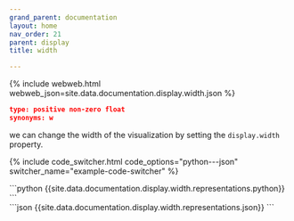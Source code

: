 ```yaml
---
grand_parent: documentation
layout: home
nav_order: 21
parent: display
title: width

---
```


{% include webweb.html webweb_json=site.data.documentation.display.width.json %}

```json
type: positive non-zero float
synonyms: w
````
we can change the width of the visualization by setting the `display.width` property.

{% include code_switcher.html code_options="python---json" switcher_name="example-code-switcher" %}
<div class='select-code-block example-code-switcher python-code-block select-code-block-visible'></div>
```python
{{site.data.documentation.display.width.representations.python}}
```
<div class='select-code-block example-code-switcher json-code-block'></div>
```json
{{site.data.documentation.display.width.representations.json}}
```